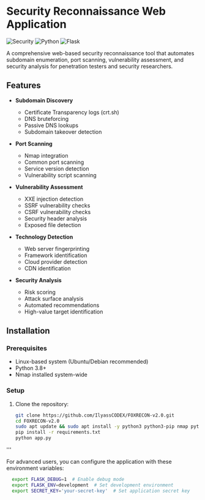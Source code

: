 # Security Reconnaissance Web Application

![Security](https://img.shields.io/badge/Security-Recon-blue)
![Python](https://img.shields.io/badge/Python-3.8%2B-green)
![Flask](https://img.shields.io/badge/Flask-2.3.2-lightgrey)

A comprehensive web-based security reconnaissance tool that automates subdomain enumeration, port scanning, vulnerability assessment, and security analysis for penetration testers and security researchers.

## Features

- **Subdomain Discovery**
  - Certificate Transparency logs (crt.sh)
  - DNS bruteforcing
  - Passive DNS lookups
  - Subdomain takeover detection

- **Port Scanning**
  - Nmap integration
  - Common port scanning
  - Service version detection
  - Vulnerability script scanning

- **Vulnerability Assessment**
  - XXE injection detection
  - SSRF vulnerability checks
  - CSRF vulnerability checks
  - Security header analysis
  - Exposed file detection

- **Technology Detection**
  - Web server fingerprinting
  - Framework identification
  - Cloud provider detection
  - CDN identification

- **Security Analysis**
  - Risk scoring
  - Attack surface analysis
  - Automated recommendations
  - High-value target identification

## Installation

### Prerequisites

- Linux-based system (Ubuntu/Debian recommended)
- Python 3.8+
- Nmap installed system-wide

### Setup

1. Clone the repository:
   ```bash
   git clone https://github.com/IlyassCODEX/FOXRECON-v2.0.git
   cd FOXRECON-v2.0
   sudo apt update && sudo apt install -y python3 python3-pip nmap python3-dev build-essential libssl-dev libffi-dev
   pip install -r requirements.txt
   python app.py
'''

For advanced users, you can configure the application with these environment variables:
```bash
  export FLASK_DEBUG=1  # Enable debug mode
  export FLASK_ENV=development  # Set development environment
  export SECRET_KEY='your-secret-key'  # Set application secret key
```

